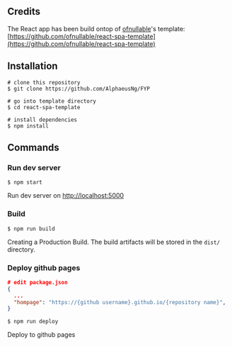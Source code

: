 ## Credits
The React app has been build ontop of [ofnullable](https://github.com/ofnullable)'s template: [https://github.com/ofnullable/react-spa-template](https://github.com/ofnullable/react-spa-template)

## Installation

```shell
# clone this repository
$ git clone https://github.com/AlphaeusNg/FYP

# go into template directory
$ cd react-spa-template

# install dependencies
$ npm install
```

## Commands

### Run dev server

```shell
$ npm start
```

Run dev server on [http://localhost:5000](http://localhost:5000)

### Build

```shell
$ npm run build
```

Creating a Production Build. The build artifacts will be stored in the `dist/` directory.

### Deploy github pages

```json
# edit package.json
{
  ...
  "hompage": "https://{github username}.github.io/{repository name}",
}
```

```shell
$ npm run deploy
```

Deploy to github pages
